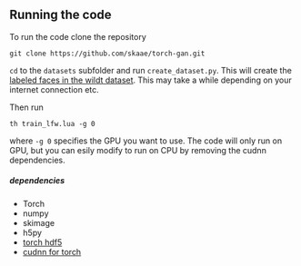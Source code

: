 ## Running the code
To run the code clone the repository

```
git clone https://github.com/skaae/torch-gan.git
```

`cd` to the `datasets` subfolder and run `create_dataset.py`. This will create the [labeled faces in the wildt dataset](http://vis-www.cs.umass.edu/lfw/). This may take a while depending on your internet connection etc.

Then run

```
th train_lfw.lua -g 0
```

where `-g 0` specifies the GPU you want to use. The code will only run on GPU, but you can esily modify to run on CPU by removing the cudnn dependencies.


##### dependencies
 *  Torch
 *  numpy
 *  skimage
 *  h5py
 *  [torch hdf5](https://github.com/deepmind/torch-hdf5)
 *  [cudnn for torch](https://github.com/soumith/cudnn.torch)
